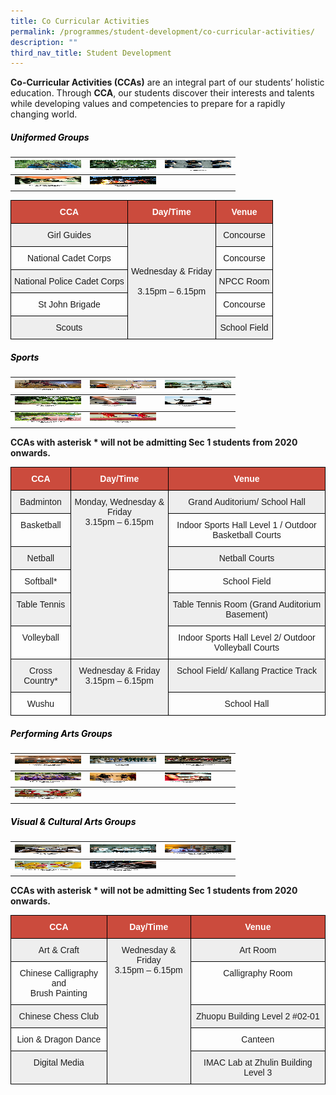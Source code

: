```yaml
---
title: Co Curricular Activities
permalink: /programmes/student-development/co-curricular-activities/
description: ""
third_nav_title: Student Development
---
```

**Co-Curricular Activities (CCAs)** are an integral part of our students’ holistic education. Through **CCA**, our students discover their interests and talents while developing values and competencies to prepare for a rapidly changing world.

<h5 style="color:black" align="left">Uniformed Groups</h5>

<table>
<thead>
  <tr>
    <th><a href="/programmes/student-development/co-curricular-activities/girl-guides/" target="_blank" rel="noopener noreferrer"><img src="/images/girl_guides-square1.jpg" alt="GIRL GUIDES" width="106" height="17"></a></th>
    <th><a href="/programmes/student-development/co-curricular-activities/national-cadet-corps/" target="_blank" rel="noopener noreferrer"><img src="/images/ncc-square1.jpg" alt="NATIONAL CADET CORPS" width="106" height="17"></a></th>
    <th><a href="/programmes/student-development/co-curricular-activities/national-police-cadet-corps/" target="_blank" rel="noopener noreferrer"><img src="/images/npcc-square1.jpg" alt="NATIONAL POLICE CADET CORPS" width="106" height="17"></a></th>
  </tr>
</thead>
<tbody>
  <tr>
    <td><a href="/programmes/student-development/co-curricular-activities/st-john-brigade/" target="_blank" rel="noopener noreferrer"><img src="/images/st_john-square1.jpg" alt="ST JOHN BRIGADE" width="106" height="17"></a></td>
    <td><a href="/programmes/student-development/co-curricular-activities/scouts/" target="_blank" rel="noopener noreferrer"><img src="/images/scouts-square1.jpg" alt="SCOUTS" width="106" height="17"></a></td>
    <td></td>
  </tr>
</tbody>
</table>

<style type="text/css">
.tg  {border-collapse:collapse;border-spacing:0;}
.tg td{border-color:black;border-style:solid;border-width:1px;font-family:Arial, sans-serif;font-size:14px;
  overflow:hidden;padding:10px 5px;word-break:normal;}
.tg th{border-color:black;border-style:solid;border-width:1px;font-family:Arial, sans-serif;font-size:14px;
  font-weight:normal;overflow:hidden;padding:10px 5px;word-break:normal;}
.tg .tg-43yd{background-color:#CB4B3D;color:#FFF;font-weight:bold;text-align:center;vertical-align:middle}
.tg .tg-mgsp{background-color:#EEE;text-align:center;vertical-align:middle}
.tg .tg-nrix{text-align:center;vertical-align:middle}
</style>
<table class="tg">
<thead>
  <tr>
    <th class="tg-43yd"><span style="color:#FFF;background-color:#CB4B3D">CCA</span></th>
    <th class="tg-43yd"><span style="color:#FFF;background-color:#CB4B3D">Day/Time</span></th>
    <th class="tg-43yd"><span style="color:#FFF;background-color:#CB4B3D">Venue</span></th>
  </tr>
</thead>
<tbody>
  <tr>
    <td class="tg-mgsp">Girl Guides</td>
    <td class="tg-mgsp" rowspan="5">Wednesday &amp; Friday<br><br><span style="font-weight:400;color:#1E1E1E">3.15pm – 6.15pm</span></td>
    <td class="tg-mgsp">Concourse</td>
  </tr>
  <tr>
    <td class="tg-nrix">National Cadet Corps</td>
    <td class="tg-nrix">Concourse</td>
  </tr>
  <tr>
    <td class="tg-mgsp">National Police Cadet Corps</td>
    <td class="tg-mgsp">NPCC Room</td>
  </tr>
  <tr>
    <td class="tg-nrix">St John Brigade</td>
    <td class="tg-nrix">Concourse</td>
  </tr>
  <tr>
    <td class="tg-mgsp">Scouts</td>
    <td class="tg-mgsp">School Field</td>
  </tr>
</tbody>
</table>

<h5 style="color:black" align="left">Sports</h5>

<table>
<thead>
  <tr>
    <th><a href="/programmes/student-development/co-curricular-activities/badminton/" target="_blank" rel="noopener noreferrer"><img src="/images/badminton-square1.jpg" alt="BADMINTON" width="106" height="17"></a></th>
    <th><a href="/programmes/student-development/co-curricular-activities/basketball/" target="_blank" rel="noopener noreferrer"><img src="/images/basketball-square1.jpg" alt="BASKETBALL" width="106" height="17"></a></th>
    <th><a href="/programmes/student-development/co-curricular-activities/netball/" target="_blank" rel="noopener noreferrer"><img src="/images/netball-square1.jpg" alt="NETBALL" width="106" height="17"></a></th>
  </tr>
</thead>
<tbody>
 <tr>
    <td><a href="/programmes/student-development/co-curricular-activities/softball/" target="_blank" rel="noopener noreferrer"><img src="/images/softball-square1.jpg" alt="SOFTBALL" width="106" height="17"></a></td>
    <td><a href="/programmes/student-development/co-curricular-activities/table-tennis/" target="_blank" rel="noopener noreferrer"><img src="/images/table-tennis-square1.jpg" alt="TABLE TENNIS" width="74" height="17"></a></td>
    <td><a href="/programmes/student-development/co-curricular-activities/volleyball/" target="_blank" rel="noopener noreferrer"><img src="/images/volleyball-square1.jpg" alt="VOLLEYBALL" width="74" height="17"></a></td>
  </tr>
</tbody>
<tbody>
  <tr>
    <td><a href="/programmes/student-development/co-curricular-activities/cross-country-track/" target="_blank" rel="noopener noreferrer"><img src="/images/Track_Field-square1.jpg" alt="CROSS COUNTRY" width="106" height="17"></a></td>
    <td><a href="/programmes/student-development/co-curricular-activities/wushu/" target="_blank" rel="noopener noreferrer"><img src="/images/wushu-square1.jpg" alt="WUSHU" width="106" height="17"></a></td>
    <td></td>
  </tr>
</tbody>
</table>

**CCAs with asterisk \* will not be admitting Sec 1 students from 2020 onwards.**

<style type="text/css">
.tg  {border-collapse:collapse;border-spacing:0;}
.tg td{border-color:black;border-style:solid;border-width:1px;font-family:Arial, sans-serif;font-size:14px;
  overflow:hidden;padding:10px 5px;word-break:normal;}
.tg th{border-color:black;border-style:solid;border-width:1px;font-family:Arial, sans-serif;font-size:14px;
  font-weight:normal;overflow:hidden;padding:10px 5px;word-break:normal;}
.tg .tg-43yd{background-color:#CB4B3D;color:#FFF;font-weight:bold;text-align:center;vertical-align:middle}
.tg .tg-3mbt{background-color:#EEE;color:#1E1E1E;text-align:center;vertical-align:top}
.tg .tg-x413{color:#1E1E1E;text-align:center;vertical-align:top}
</style>
<table class="tg">
<thead>
  <tr>
    <th class="tg-43yd"><span style="color:#FFF;background-color:#CB4B3D">CCA</span></th>
    <th class="tg-43yd"><span style="color:#FFF;background-color:#CB4B3D">Day/Time</span></th>
    <th class="tg-43yd"><span style="color:#FFF;background-color:#CB4B3D">Venue</span></th>
  </tr>
</thead>
<tbody>
  <tr>
    <td class="tg-3mbt"><span style="font-weight:400;color:#1E1E1E">Badminton</span></td>
    <td class="tg-3mbt" rowspan="6"><span style="font-weight:400;color:#1E1E1E">Monday, Wednesday &amp; Friday</span><br><span style="font-weight:400;color:#1E1E1E">3.15pm – 6.15pm</span></td>
    <td class="tg-3mbt"><span style="font-weight:400;color:#1E1E1E">Grand Auditorium/ School Hall</span></td>
  </tr>
  <tr>
    <td class="tg-x413"><span style="font-weight:400;color:#1E1E1E">Basketball</span></td>
    <td class="tg-x413"><span style="font-weight:400;color:#1E1E1E">Indoor Sports Hall Level 1 / Outdoor Basketball Courts</span></td>
  </tr>
  <tr>
    <td class="tg-3mbt"><span style="font-weight:400;color:#1E1E1E">Netball</span></td>
    <td class="tg-3mbt"><span style="font-weight:400;color:#1E1E1E">Netball Courts</span></td>
  </tr>
  <tr>
    <td class="tg-x413"><span style="font-weight:400;color:#1E1E1E">Softball*</span></td>
    <td class="tg-x413"><span style="font-weight:400;color:#1E1E1E">School Field</span></td>
  </tr>
  <tr>
    <td class="tg-3mbt"><span style="font-weight:400;color:#1E1E1E">Table Tennis</span></td>
    <td class="tg-3mbt"><span style="font-weight:400;color:#1E1E1E">Table Tennis Room (Grand Auditorium Basement)</span></td>
  </tr>
  <tr>
    <td class="tg-x413"><span style="font-weight:400;color:#1E1E1E">Volleyball</span></td>
    <td class="tg-x413"><span style="font-weight:400;color:#1E1E1E">Indoor Sports Hall Level 2/ Outdoor Volleyball Courts</span></td>
  </tr>
  <tr>
    <td class="tg-3mbt"><span style="font-weight:400;color:#1E1E1E">Cross Country*</span></td>
    <td class="tg-3mbt" rowspan="2"><span style="font-weight:400;color:#1E1E1E">Wednesday &amp; Friday</span><br><span style="font-weight:400;color:#1E1E1E">3.15pm – 6.15pm</span></td>
    <td class="tg-3mbt"><span style="font-weight:400;color:#1E1E1E">School Field/ Kallang Practice Track</span></td>
  </tr>
  <tr>
    <td class="tg-x413"><span style="font-weight:400;color:#1E1E1E">Wushu</span></td>
    <td class="tg-x413"><span style="font-weight:400;color:#1E1E1E">School Hall</span></td>
  </tr>
</tbody>
</table>

<h5 style="color:black" align="left">Performing Arts Groups</h5>

<table>
<thead>
  <tr>
    <th><a href="/programmes/student-development/co-curricular-activities/chinese-drama-society/" target="_blank" rel="noopener noreferrer"><img src="/images/chinese_drama_club-square1.jpg" alt="CHINESE DRAMA" width="106" height="17"></a></th>
    <th><a href="/programmes/student-development/co-curricular-activities/choir/" target="_blank" rel="noopener noreferrer"><img src="/images/choir-square1.jpg" alt="CHOIR" width="106" height="17"></a></th>
    <th><a href="/programmes/student-development/co-curricular-activities/concert-band/" target="_blank" rel="noopener noreferrer"><img src="/images/concert-band-square1.jpg" alt="CONCERT BAND" width="106" height="17"></a></th>
  </tr>
</thead>
<tbody>
  <tr>
    <td><a href="/programmes/student-development/co-curricular-activities/dance-club/" target="_blank" rel="noopener noreferrer"><img src="/images/dance-club-square1.jpg" alt="MODERN DANCE" width="106" height="17"></a></td>
    <td><a href="/programmes/student-development/co-curricular-activities/english-drama-society/" target="_blank" rel="noopener noreferrer"><img src="/images/English-Drama-square1.jpg" alt="ENGLISH DRAMA" width="74" height="17"></a></td>
    <td><a href="/programmes/student-development/co-curricular-activities/guzheng-ensemble/" target="_blank" rel="noopener noreferrer"><img src="/images/guzheng-square1.jpg" alt="GUZHENG ENSEMBLE" width="74" height="17"></a></td>
  </tr>
</tbody>
<tbody>
  <tr>
    <td><a href="/programmes/student-development/co-curricular-activities/chinese-orchestra/" target="_blank" rel="noopener noreferrer"><img src="/images/chinese_orchestra-square1.jpg" alt="CHINESE ORCHESTRA" width="106" height="17"></a></td>
    <td></td>
    <td></td>
  </tr>
</tbody>
</table>

<h5 style="color:black" align="left">Visual & Cultural Arts Groups</h5>

<table>
<thead>
  <tr>
    <th><a href="/programmes/student-development/co-curricular-activities/art-club/" target="_blank" rel="noopener noreferrer"><img src="/images/Art-Club-square1.jpg" alt="ART & CRAFT" width="106" height="17"></a></th>
    <th><a href="/programmes/student-development/co-curricular-activities/calligraphy-chinese-painting-club/" target="_blank" rel="noopener noreferrer"><img src="/images/calligraphy-square1.jpg" alt="CHINESE CALLIGRAPHY & BRUSH PAINTING" width="106" height="17"></a></th>
    <th><a href="/programmes/student-development/co-curricular-activities/chinese-chess-club/" target="_blank" rel="noopener noreferrer"><img src="/images/chess-club-square1.jpg" alt="CHINESE CHESS CLUB" width="106" height="17"></a></th>
  </tr>
</thead>
<tbody>
  <tr>
    <td><a href="/programmes/student-development/co-curricular-activities/lion-dance-club/" target="_blank" rel="noopener noreferrer"><img src="/images/lion_dance-square1.jpg" alt="LION & DRAGON DANCE" width="106" height="17"></a></td>
    <td><a href="/programmes/student-development/co-curricular-activities/media-technology-club/" target="_blank" rel="noopener noreferrer"><img src="/images/media_club_square1.jpg" alt="DIGITAL MEDIA" width="106" height="17"></a></td>
    <td></td>
  </tr>
</tbody>
</table>


**CCAs with asterisk \* will not be admitting Sec 1 students from 2020 onwards.**

<style type="text/css">
.tg  {border-collapse:collapse;border-spacing:0;}
.tg td{border-color:black;border-style:solid;border-width:1px;font-family:Arial, sans-serif;font-size:14px;
  overflow:hidden;padding:10px 5px;word-break:normal;}
.tg th{border-color:black;border-style:solid;border-width:1px;font-family:Arial, sans-serif;font-size:14px;
  font-weight:normal;overflow:hidden;padding:10px 5px;word-break:normal;}
.tg .tg-43yd{background-color:#CB4B3D;color:#FFF;font-weight:bold;text-align:center;vertical-align:middle}
.tg .tg-3mbt{background-color:#EEE;color:#1E1E1E;text-align:center;vertical-align:top}
.tg .tg-x413{color:#1E1E1E;text-align:center;vertical-align:top}
</style>
<table class="tg">
<thead>
  <tr>
    <th class="tg-43yd"><span style="color:#FFF;background-color:#CB4B3D">CCA</span></th>
    <th class="tg-43yd"><span style="color:#FFF;background-color:#CB4B3D">Day/Time</span></th>
    <th class="tg-43yd"><span style="color:#FFF;background-color:#CB4B3D">Venue</span></th>
  </tr>
</thead>
<tbody>
  <tr>
    <td class="tg-3mbt"><span style="font-weight:400;color:#1E1E1E">Art &amp; Craft</span></td>
    <td class="tg-3mbt" rowspan="5"><span style="font-weight:400;color:#1E1E1E">Wednesday &amp; Friday</span><br><span style="font-weight:400;color:#1E1E1E">3.15pm – 6.15pm</span><br></td>
    <td class="tg-3mbt"><span style="font-weight:400;color:#1E1E1E">Art Room</span></td>
  </tr>
  <tr>
    <td class="tg-x413"><span style="font-weight:400;color:#1E1E1E">Chinese Calligraphy and</span><br><span style="font-weight:400;color:#1E1E1E">Brush Painting</span></td>
    <td class="tg-x413"><span style="font-weight:400;color:#1E1E1E">Calligraphy Room</span></td>
  </tr>
  <tr>
    <td class="tg-3mbt"><span style="font-weight:400;color:#1E1E1E">Chinese Chess Club</span></td>
    <td class="tg-3mbt"><span style="font-weight:400;color:#1E1E1E">Zhuopu Building Level 2 #02-01</span></td>
  </tr>
  <tr>
    <td class="tg-x413"><span style="font-weight:400;color:#1E1E1E">Lion &amp; Dragon Dance</span></td>
    <td class="tg-x413"><span style="font-weight:400;color:#1E1E1E">Canteen</span></td>
  </tr>
  <tr>
    <td class="tg-3mbt"><span style="font-weight:400;color:#1E1E1E">Digital Media</span></td>
    <td class="tg-3mbt"><span style="font-weight:400;color:#1E1E1E">IMAC Lab at Zhulin Building Level 3</span></td>
  </tr>
</tbody>
</table>
